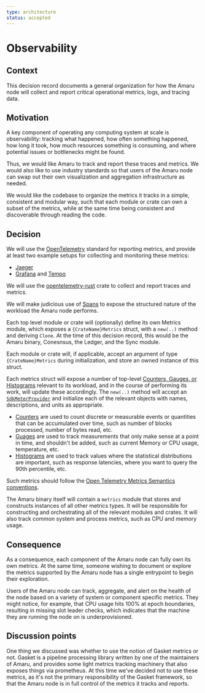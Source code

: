 ```yaml
---
type: architecture
status: accepted
---
```


# Observability

## Context

This decision record documents a general organization for how the Amaru node will collect and report critical operational metrics, logs, and tracing data.

## Motivation

A key component of operating any computing system at scale is observability: tracking what happened, how often something happened, how long it took, how much resources something is consuming, and where potential issues or bottlenecks might be found.

Thus, we would like Amaru to track and report these traces and metrics. We would also like to use industry standards so that users of the Amaru node can swap out their own visualization and aggregation infrastructure as needed.

We would like the codebase to organize the metrics it tracks in a simple, consistent and modular way, such that each module or crate can own a subset of the metrics, while at the same time being consistent and discoverable through reading the code.

## Decision

We will use the [OpenTelemetry](https://opentelemetry.io/) standard for reporting metrics, and provide at least two example setups for collecting and monitoring these metrics:
- [Jaeger](https://www.jaegertracing.io/)
- [Grafana](https://grafana.com/) and [Tempo](https://grafana.com/oss/tempo/)

We will use the [opentelemetry-rust](https://github.com/open-telemetry/opentelemetry-rust) crate to collect and report traces and metrics.

We will make judicious use of [Spans](https://opentelemetry.io/docs/concepts/observability-primer/#spans) to expose the structured nature of the workload the Amaru node performs.

Each top level module or crate will (optionally) define its own Metrics module, which exposes a `{CrateName}Metrics` struct, with a `new(..)` method and deriving `Clone`. At the time of this decision record, this would be the Amaru binary, Conesnsus, the Ledger, and the Sync module.

Each module or crate will, if applicable, accept an argument of type `{CrateName}Metrics` during initialization, and store an owned instance of this struct.

Each metrics struct will expose a number of top-level [Counters, Gauges, or Histograms](https://docs.rs/opentelemetry/latest/opentelemetry/metrics/index.html) relevant to its workload, and in the course of performing its work, will update these accordingly. The `new(..)` method will accept an [`SdkMeterProvider`](https://docs.rs/opentelemetry_sdk/latest/opentelemetry_sdk/metrics/struct.SdkMeterProvider.html) and initialize each of the relevant objects with names, descriptions, and units as appropriate.

- [Counters](https://opentelemetry.io/docs/specs/otel/metrics/api/#counter) are used to count discrete or measurable events or quantities that can be accumulated over time, such as number of blocks processed, number of bytes read, etc.
- [Guages](https://opentelemetry.io/docs/specs/otel/metrics/api/#gauge) are used to track measurements that only make sense at a point in time, and shouldn't be added, such as current Memory or CPU usage, temperature, etc.
- [Histograms](https://opentelemetry.io/docs/specs/otel/metrics/api/#histogram) are used to track values where the statistical distributions are important, such as response latencies, where you want to query the 90th percentile, etc.

Such metrics should follow the [Open Telemetry Metrics Semantics conventions](https://opentelemetry.io/docs/specs/semconv/general/metrics/).

The Amaru binary itself will contain a `metrics` module that stores and constructs instances of all other metrics types. It will be responsible for constructing and orchestrating all of the relevant modules and crates. It will also track common system and process metrics, such as CPU and memory usage.

## Consequence

As a consequence, each component of the Amaru node can fully own its own metrics. At the same time, someone wishing to document or explore the metrics supported by the Amaru node has a single entrypoint to begin their exploration.

Users of the Amaru node can track, aggregate, and alert on the health of the node based on a variety of system or component specific metrics. They might notice, for example, that CPU usage hits 100% at epoch boundaries, resulting in missing slot leader checks, which indicates that the machine they are running the node on is underprovisioned.

## Discussion points

One thing we discussed was whether to use the notion of Gasket metrics or not. Gasket is a pipeline processing library written by one of the maintainers of Amaru, and provides some light metrics tracking machinery that also exposes things via prometheus. At this time we've decided not to use these metrics, as it's not the primary responsibility of the Gasket framework, so that the Amaru node is in full control of the metrics it tracks and reports.

